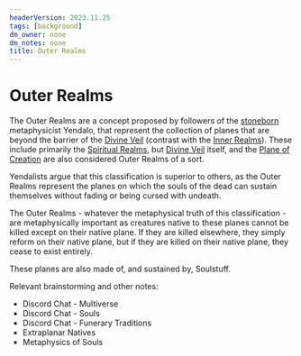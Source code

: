 ```yaml
---
headerVersion: 2023.11.25
tags: [background]
dm_owner: none
dm_notes: none
title: Outer Realms
---
```

# Outer Realms

The Outer Realms are a concept proposed by followers of the [stoneborn](<../../species/stoneborn.md>) metaphysicist Yendalo, that represent the collection of planes that are beyond the barrier of the [Divine Veil](<../land-of-the-dead.md>) (contrast with the [Inner Realms](<./inner-realms.md>)). These include primarily the [Spiritual Realms](<../spiritual-realms/spiritual-realms.md>), but [Divine Veil](<../land-of-the-dead.md>) itself, and the [Plane of Creation](<../plane-of-creation.md>) are also considered Outer Realms of a sort. 

Yendalists argue that this classification is superior to others, as the Outer Realms represent the planes on which the souls of the dead can sustain themselves without fading or being cursed with undeath.



The Outer Realms - whatever the metaphysical truth of this classification - are metaphysically important as creatures native to these planes cannot be killed except on their native plane. If they are killed elsewhere, they simply reform on their native plane, but if they are killed on their native plane, they cease to exist entirely. 

These planes are also made of, and sustained by, Soulstuff. 

Relevant brainstorming and other notes:
- Discord Chat - Multiverse
- Discord Chat - Souls
- Discord Chat - Funerary Traditions
- Extraplanar Natives
- Metaphysics of Souls

